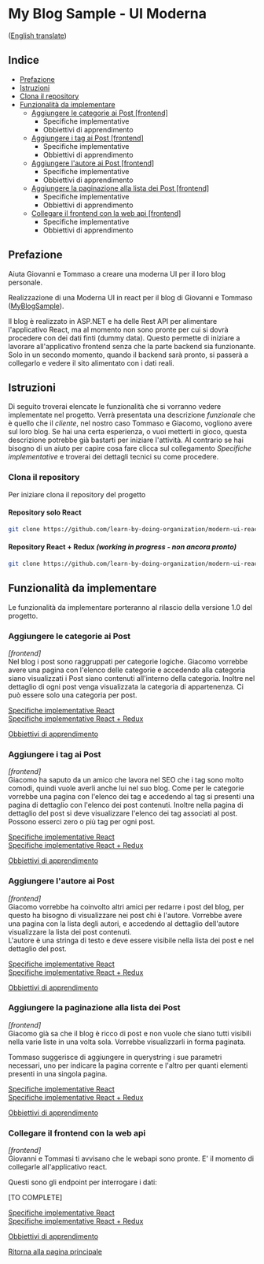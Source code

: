 # My Blog Sample - UI Moderna
([English translate](README_EN.md))

## Indice

- [Prefazione](#prefazione)  
- [Istruzioni](#istruzioni)  
- [Clona il repository](#clona-il-repository)
- [Funzionalità da implementare](#funzionalità-da-implementare)  
    - [Aggiungere le categorie ai Post [frontend]](#aggiungere-le-categorie-ai-post)
        - Specifiche implementative  
        - Obbiettivi di apprendimento  
    - [Aggiungere i tag ai Post [frontend]](#aggiungere-i-tag-ai-post)
        - Specifiche implementative  
        - Obbiettivi di apprendimento  
    - [Aggiungere l'autore ai Post [frontend]](#aggiungere-l'autore-ai-post)
        - Specifiche implementative  
        - Obbiettivi di apprendimento  
    - [Aggiungere la paginazione alla lista dei Post [frontend]](#aggiungere-la-paginazione-alla-lista-dei-post)
        - Specifiche implementative  
        - Obbiettivi di apprendimento  
    - [Collegare il frontend con la web api [frontend]](#collegare-il-frontend-con-la-web-api)
        - Specifiche implementative  
        - Obbiettivi di apprendimento  

## Prefazione
Aiuta Giovanni e Tommaso a creare una moderna UI per il loro blog personale.  

Realizzazione di una Moderna UI in react per il blog di Giovanni e Tommaso ([MyBlogSample](#myblogsample)).  

Il blog è realizzato in ASP<span>.</span>NET e ha delle Rest API per alimentare l'applicativo React, ma al momento non sono pronte per cui si dovrà procedere con dei dati finti (dummy data). Questo permette di iniziare a lavorare all'applicativo frontend senza che la parte backend sia funzionante. Solo in un secondo momento, quando il backend sarà pronto, si passerà a collegarlo e vedere il sito alimentato con i dati reali.

## Istruzioni
Di seguito troverai elencate le funzionalità che si vorranno vedere implementate nel progetto. Verrà presentata una descrizione *funzionale* che è quello che il *cliente*, nel nostro caso Tommaso e Giacomo, vogliono avere sul loro blog. Se hai una certa esperienza, o vuoi metterti in gioco, questa descrizione potrebbe già bastarti per iniziare l'attività. Al contrario se hai bisogno di un aiuto per capire cosa fare clicca sul collegamento *Specifiche implementative* e troverai dei dettagli tecnici su come procedere.  

### Clona il repository
Per iniziare clona il repository del progetto

#### Repository solo React
```bash
git clone https://github.com/learn-by-doing-organization/modern-ui-react-my-blog-sample.git
```

#### Repository React + Redux *(working in progress - non ancora pronto)*
```bash
git clone https://github.com/learn-by-doing-organization/modern-ui-react-redux-my-blog-sample.git
```

## Funzionalità da implementare
Le funzionalità da implementare porteranno al rilascio della versione 1.0 del progetto.  

### Aggiungere le categorie ai Post
*[frontend]*  
Nel blog i post sono raggruppati per categorie logiche. Giacomo vorrebbe avere una pagina con l'elenco delle categorie e accedendo alla categoria siano visualizzati i Post siano contenuti all'interno della categoria. Inoltre nel dettaglio di ogni post venga visualizzata la categoria di appartenenza. Ci può essere solo una categoria per post.  

[Specifiche implementative React](react/Features/PostCategories.md)  
[Specifiche implementative React + Redux](react/Features/PostCategories-Redux.md)  

[Obbiettivi di apprendimento](react/LearningGoals/PostCategories.md)  

### Aggiungere i tag ai Post
*[frontend]*  
Giacomo ha saputo da un amico che lavora nel SEO che i tag sono molto comodi, quindi vuole averli anche lui nel suo blog. Come per le categorie vorrebbe una pagina con l'elenco dei tag e accedendo al tag si presenti una pagina di dettaglio con l'elenco dei post contenuti. Inoltre nella pagina di dettaglio del post si deve visualizzare l'elenco dei tag associati al post. Possono esserci zero o più tag per ogni post.  

[Specifiche implementative React](react/Features/PostTags.md)  
[Specifiche implementative React + Redux](react/Features/PostTags-Redux.md)  

[Obbiettivi di apprendimento](react/LearningGoals/PostTags.md)  

### Aggiungere l'autore ai Post
*[frontend]*  
Giacomo vorrebbe ha coinvolto altri amici per redarre i post del blog, per questo ha bisogno di visualizzare nei post chi è l'autore. Vorrebbe avere una pagina con la lista degli autori, e accedendo al dettaglio dell'autore visualizzare la lista dei post contenuti.  
L'autore è una stringa di testo e deve essere visibile nella lista dei post e nel dettaglio del post.  

[Specifiche implementative React](react/Features/PostAuthor.md)  
[Specifiche implementative React + Redux](react/Features/PostAuthor-Redux.md)  

[Obbiettivi di apprendimento](react/LearningGoals/PostAuthor.md)  

### Aggiungere la paginazione alla lista dei Post
*[frontend]*  
Giacomo già sa che il blog è ricco di post e non vuole che siano tutti visibili nella varie liste in una volta sola. Vorrebbe visualizzarli in forma paginata.  

Tommaso suggerisce di aggiungere in querystring i sue parametri necessari, uno per indicare la pagina corrente e l'altro per quanti elementi presenti in una singola pagina.  

[Specifiche implementative React](react/Features/PostPagination.md)  
[Specifiche implementative React + Redux](react/Features/PostPagination-Redux.md)  

[Obbiettivi di apprendimento](react/LearningGoals/PostPagination.md)  

### Collegare il frontend con la web api
*[frontend]*  
Giovanni e Tommasi ti avvisano che le webapi sono pronte. E' il momento di collegarle all'applicativo react.  

Questi sono gli endpoint per interrogare i dati:

[TO COMPLETE]

[Specifiche implementative React](react/Features/ConnectBackend.md)  
[Specifiche implementative React + Redux](react/Features/ConnectBackend.md)  

[Obbiettivi di apprendimento](react/LearningGoals/ConnectBackend.md)  



[Ritorna alla pagina principale](../README.md)  
